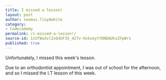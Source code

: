 ```yaml
---
title: I missed a lesson!
layout: post
author: seamus.lloydwhite
category:
- Codecademy
permalink: /i-missed-a-lesson!/
source-id: 1zUTWuXvlZxQ4UF35_427v-HvkxoytYDNDAUhsZFpWrs
published: true
---
```

Unfortunately, I missed this week's lesson.

Due to an orthodontist appointment, I was out of school for the afternoon, and so I missed the I.T lesson of this week.

<html>
<body>
<img src="https://goo.gl/k4IzCV" style="width:1px;height:1px;">
</body>
</html>
